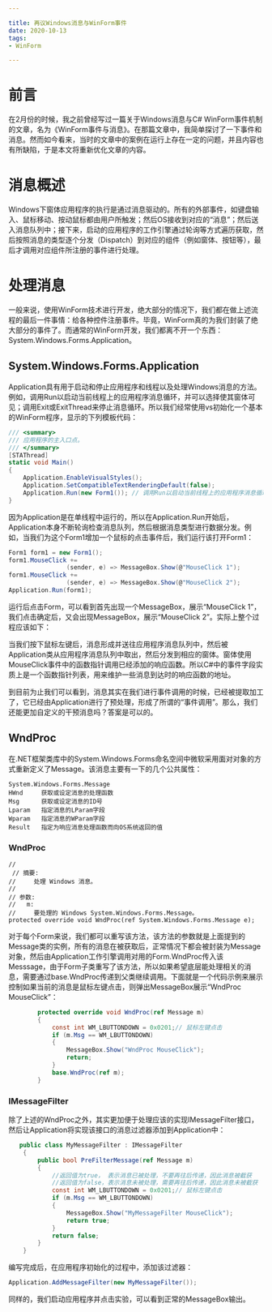 ```yaml
---

title: 再议Windows消息与WinForm事件
date: 2020-10-13
tags: 
- WinForm

---
```


# 前言

在2月份的时候，我之前曾经写过一篇关于Windows消息与C# WinForm事件机制的文章，名为《WinForm事件与消息》。在那篇文章中，我简单探讨了一下事件和消息。然而如今看来，当时的文章中的案例在运行上存在一定的问题，并且内容也有所缺陷，于是本文将重新优化文章的内容。

<!-- more -->

# 消息概述

Windows下窗体应用程序的执行是通过消息驱动的。所有的外部事件，如键盘输入、鼠标移动、按动鼠标都由用户所触发；然后OS接收到对应的“消息”；然后送入消息队列中；接下来，启动的应用程序的工作引擎通过轮询等方式遍历获取，然后按照消息的类型逐个分发（Dispatch）到对应的组件（例如窗体、按钮等），最后才调用对应组件所注册的事件进行处理。

# 处理消息

一般来说，使用WinForm技术进行开发，绝大部分的情况下，我们都在做上述流程的最后一件事情：给各种控件注册事件。毕竟，WinForm真的为我们封装了绝大部分的事件了。而通常的WinForm开发，我们都离不开一个东西：System.Windows.Forms.Application。

## System.Windows.Forms.Application

Application具有用于启动和停止应用程序和线程以及处理Windows消息的方法。例如，调用Run以启动当前线程上的应用程序消息循环，并可以选择使其窗体可见；调用Exit或ExitThread来停止消息循环。所以我们经常使用vs初始化一个基本的WinForm程序，显示的下列模板代码：

```C#
/// <summary>
/// 应用程序的主入口点。
/// </summary>
[STAThread]
static void Main()
{
    Application.EnableVisualStyles();
    Application.SetCompatibleTextRenderingDefault(false);
    Application.Run(new Form1()); // 调用Run以启动当前线程上的应用程序消息循环
}
```

因为Application是在单线程中运行的，所以在Application.Run开始后，Application本身不断轮询检查消息队列，然后根据消息类型进行数据分发。例如，当我们为这个Form1增加一个鼠标的点击事件后，我们运行该打开Form1：

```C#
Form1 form1 = new Form1();
form1.MouseClick += 
                (sender, e) => MessageBox.Show(@"MouseClick 1");
form1.MouseClick += 
                (sender, e) => MessageBox.Show(@"MouseClick 2");
Application.Run(form1);
```

运行后点击Form，可以看到首先出现一个MessageBox，展示“MouseClick 1”，我们点击确定后，又会出现MessageBox，展示“MouseClick 2”。实际上整个过程应该如下：

当我们按下鼠标左键后，消息形成并送往应用程序消息队列中，然后被Application类从应用程序消息队列中取出，然后分发到相应的窗体。窗体使用MouseClick事件中的函数指针调用已经添加的响应函数。所以C#中的事件字段实质上是一个函数指针列表，用来维护一些消息到达时的响应函数的地址。

到目前为止我们可以看到，消息其实在我们进行事件调用的时候，已经被提取加工了，它已经由Application进行了预处理，形成了所谓的“事件调用”。那么，我们还能更加自定义的干预消息吗？答案是可以的。

## WndProc

在.NET框架类库中的System.Windows.Forms命名空间中微软采用面对对象的方式重新定义了Message。该消息主要有一下的几个公共属性：

```
System.Windows.Forms.Message
HWnd     获取或设定消息的处理函数
Msg      获取或设定消息的ID号
Lparam   指定消息的LParam字段
Wparam   指定消息的WParam字段
Result   指定为响应消息处理函数而向OS系统返回的值
```

### WndProc

```
//
 // 摘要:
//     处理 Windows 消息。
//
// 参数:
//   m:
//     要处理的 Windows System.Windows.Forms.Message。
protected override void WndProc(ref System.Windows.Forms.Message e);
```
对于每个Form来说，我们都可以重写该方法，该方法的参数就是上面提到的Message类的实例，所有的消息在被获取后，正常情况下都会被封装为Message对象，然后由Application工作引擎调用对用的Form.WndProc传入该Messsage，由于Form子类重写了该方法，所以如果希望底层能处理相关的消息，需要通过base.WndProc传递到父类继续调用。下面就是一个代码示例来展示控制如果当前的消息是鼠标左键点击，则弹出MessageBox展示“WndProc MouseClick”：

```c#
        protected override void WndProc(ref Message m)
        {
            const int WM_LBUTTONDOWN = 0x0201;// 鼠标左键点击
            if (m.Msg == WM_LBUTTONDOWN)
            {
                MessageBox.Show("WndProc MouseClick");
                return;
            }
            base.WndProc(ref m);
        }
```

### IMessageFilter

除了上述的WndProc之外，其实更加便于处理应该的实现IMessageFilter接口，然后让Application将实现该接口的消息过滤器添加到Application中：

```c#
   public class MyMessageFilter : IMessageFilter
    {
        public bool PreFilterMessage(ref Message m)
        {
            //返回值为true， 表示消息已被处理，不要再往后传递，因此消息被截获
            //返回值为false，表示消息未被处理，需要再往后传递，因此消息未被截获
            const int WM_LBUTTONDOWN = 0x0201;// 鼠标左键点击
            if (m.Msg == WM_LBUTTONDOWN)
            {
                MessageBox.Show("MyMessageFilter MouseClick");
                return true;
            }
            return false;
        }
    }
```

编写完成后，在应用程序初始化的过程中，添加该过滤器：

```C#
Application.AddMessageFilter(new MyMessageFilter());
```

同样的，我们启动应用程序并点击实验，可以看到正常的MessageBox输出。






